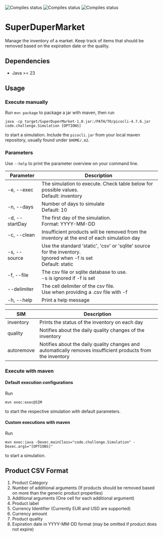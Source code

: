 ![Compiles status](https://github.com/gnush/superdupermarket/actions/workflows/maven-compile.yml/badge.svg)
![Compiles status](https://github.com/gnush/superdupermarket/actions/workflows/maven-test.yml/badge.svg)
![Compiles status](https://github.com/gnush/superdupermarket/actions/workflows/maven-package.yml/badge.svg)

# SuperDuperMarket

Manage the inventory of a market. Keep track of items that should be removed based on the expiration date or the quality.

## Dependencies

* Java >= 23

## Usage

### Execute manually

Run `mvn package` to package a jar with maven, then run
```
java -cp target/SuperDuperMarket-1.0.jar:/PATH/TO/picocli-4.7.6.jar code.challenge.Simulation [OPTIONS]
```
to start a simulation.
Include the `picocli.jar` from your local maven repository, usually found under `$HOME/.m2`.

### Parameters

Use `--help` to print the parameter overview on your command line.

| Parameter      | Description                                                                                                           |
|----------------|-----------------------------------------------------------------------------------------------------------------------|
| -e, --exec     | The simulation to execute. Check table below for possible values. <br>Default: inventory                              |
| -n, --days     | Number of days to simulate <br>Default: 10                                                                            |
| -d, --startDay | The first day of the simulation. <br> Format: YYYY-MM-DD                                                              |
| -c, --clean    | Insufficient products will be removed from the inventory at the end of each simulation day                            |
| -s, --source   | Use the standard 'static', 'csv' or 'sqlite' source for the inventory. <br>Ignored when -f is set <br>Default: static |
| -f, --file     | The csv file or sqlite database to use. <br>-s is ignored if -f is set                                                |
| --delimiter    | The cell delimiter of the csv file. <br>Use when providing a .csv file with -f                                        |
| -h, --help     | Print a help message                                                                                                  |

| SIM        | Description                                                                                                 |
|------------|-------------------------------------------------------------------------------------------------------------|
| inventory  | Prints the status of the inventory on each day                                                              |
| quality    | Notifies about the daily quality changes of the inventory                                                   |
| autoremove | Notifies about the daily quality changes and automatically removes insufficient products from the inventory |

### Execute with maven

#### Default execution configurations
Run
```
mvn exec:exec@SIM
```
to start the respective simulation with default parameters.

#### Custom executions with maven

Run
```
mvn exec:java -Dexec.mainClass="code.challenge.Simulation" -Dexec.args="[OPTIONS]"
```
to start a simulation.

## Product CSV Format

1. Product Category
2. Number of additional arguments (If products should be removed based on more than the generic product properties)
3. Additional arguments (One cell for each additional argument)
4. Product label
5. Currency Identifier (Currently EUR and USD are supported)
6. Currency amount
7. Product quality
8. Expiration date in YYYY-MM-DD format (may be omitted if product does not expire)